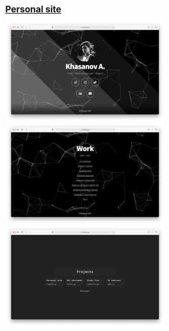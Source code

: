 # **[Personal site](rfpanda.ml)**

[![1](https://github.com/RFPanda/rfpanda.github.io/blob/main/assets/git-assets/1.jpeg)](https://rfpanda.ml)
[![2](https://github.com/RFPanda/rfpanda.github.io/blob/main/assets/git-assets/2.jpeg)](https://rfpanda.ml)
[![3](https://github.com/RFPanda/rfpanda.github.io/blob/main/assets/git-assets/3.jpeg)](https://rfpanda.ml)
